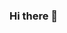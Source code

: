 ### Hi there 👋

<!--
**leV0r4t0px/leV0r4t0px** is a ✨ _special_ ✨ repository because its `README.md` (this file) appears on your GitHub profile.

Here are some ideas to get you started:

- 
- 🌱 atualmente estou aprendendo linguagens de programação
- 👯 procuro colaborar com progeto de games 
- 📫 como chegar ate mim: 
- ⚡curiosidades:amo sushi 


